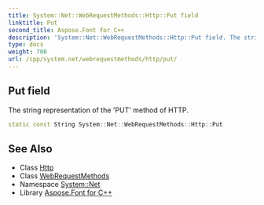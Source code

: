```yaml
---
title: System::Net::WebRequestMethods::Http::Put field
linktitle: Put
second_title: Aspose.Font for C++
description: 'System::Net::WebRequestMethods::Http::Put field. The string representation of the ''PUT'' method of HTTP in C++.'
type: docs
weight: 700
url: /cpp/system.net/webrequestmethods/http/put/
---
```

## Put field


The string representation of the 'PUT' method of HTTP.

```cpp
static const String System::Net::WebRequestMethods::Http::Put
```

## See Also

* Class [Http](../)
* Class [WebRequestMethods](../../)
* Namespace [System::Net](../../../)
* Library [Aspose.Font for C++](../../../../)

